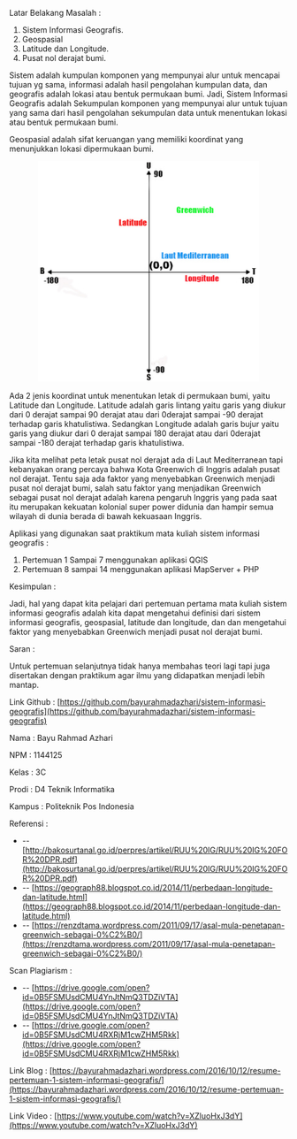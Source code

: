 Latar Belakang Masalah :

1. Sistem Informasi Geografis.
2. Geospasial
3. Latitude dan Longitude.
4. Pusat nol derajat bumi.

Sistem adalah kumpulan komponen yang mempunyai alur untuk mencapai tujuan yg sama, informasi adalah hasil pengolahan kumpulan data, dan geografis adalah lokasi atau bentuk permukaan bumi. Jadi, Sistem Informasi Geografis adalah Sekumpulan komponen yang mempunyai alur untuk tujuan yang sama dari hasil pengolahan sekumpulan data untuk menentukan lokasi atau bentuk permukaan bumi.

Geospasial adalah sifat keruangan yang memiliki koordinat yang menunjukkan lokasi dipermukaan bumi.

<p align ="center">
<img src="../../img/latlong.jpg" width="400px">
</p>

Ada 2 jenis koordinat untuk menentukan letak di permukaan bumi, yaitu Latitude dan Longitude. Latitude adalah garis lintang yaitu garis yang diukur dari 0 derajat sampai 90 derajat atau dari 0derajat sampai -90 derajat terhadap garis khatulistiwa. Sedangkan Longitude adalah garis bujur yaitu garis yang diukur dari 0 derajat sampai 180 derajat atau dari 0derajat sampai -180 derajat terhadap garis khatulistiwa.

Jika kita melihat peta letak pusat nol derajat ada di Laut Mediterranean tapi kebanyakan orang percaya bahwa Kota Greenwich di Inggris adalah pusat nol derajat. Tentu saja ada faktor yang menyebabkan Greenwich menjadi pusat nol derajat bumi, salah satu faktor yang menjadikan Greenwich sebagai pusat nol derajat adalah karena pengaruh Inggris yang pada saat itu merupakan kekuatan kolonial super power didunia dan hampir semua wilayah di dunia berada di bawah kekuasaan Inggris.

Aplikasi yang digunakan saat praktikum mata kuliah sistem informasi geografis :

1. Pertemuan 1 Sampai 7 menggunakan aplikasi QGIS
2. Pertemuan 8 sampai 14 menggunakan aplikasi MapServer + PHP

Kesimpulan :

Jadi, hal yang dapat kita pelajari dari pertemuan pertama mata kuliah sistem informasi geografis adalah kita dapat mengetahui definisi dari sistem informasi geografis, geospasial, latitude dan longitude, dan dan mengetahui faktor yang menyebabkan Greenwich menjadi pusat nol derajat bumi.

Saran :

Untuk pertemuan selanjutnya tidak hanya membahas teori lagi tapi juga disertakan dengan praktikum agar ilmu yang didapatkan menjadi lebih mantap.

Link Github : [https://github.com/bayurahmadazhari/sistem-informasi-geografis](https://github.com/bayurahmadazhari/sistem-informasi-geografis)

Nama : Bayu Rahmad Azhari

NPM : 1144125

Kelas : 3C

Prodi : D4 Teknik Informatika

Kampus : Politeknik Pos Indonesia

Referensi :

- -- [http://bakosurtanal.go.id/perpres/artikel/RUU%20IG/RUU%20IG%20FOR%20DPR.pdf](http://bakosurtanal.go.id/perpres/artikel/RUU%20IG/RUU%20IG%20FOR%20DPR.pdf)
- -- [https://geograph88.blogspot.co.id/2014/11/perbedaan-longitude-dan-latitude.html](https://geograph88.blogspot.co.id/2014/11/perbedaan-longitude-dan-latitude.html)
- -- [https://renzdtama.wordpress.com/2011/09/17/asal-mula-penetapan-greenwich-sebagai-0%C2%B0/](https://renzdtama.wordpress.com/2011/09/17/asal-mula-penetapan-greenwich-sebagai-0%C2%B0/)

Scan Plagiarism :

- -- [https://drive.google.com/open?id=0B5FSMUsdCMU4YnJtNmQ3TDZiVTA](https://drive.google.com/open?id=0B5FSMUsdCMU4YnJtNmQ3TDZiVTA)
- -- [https://drive.google.com/open?id=0B5FSMUsdCMU4RXRjM1cwZHM5Rkk](https://drive.google.com/open?id=0B5FSMUsdCMU4RXRjM1cwZHM5Rkk)

Link Blog : [https://bayurahmadazhari.wordpress.com/2016/10/12/resume-pertemuan-1-sistem-informasi-geografis/](https://bayurahmadazhari.wordpress.com/2016/10/12/resume-pertemuan-1-sistem-informasi-geografis/)

Link Video : [https://www.youtube.com/watch?v=XZluoHxJ3dY](https://www.youtube.com/watch?v=XZluoHxJ3dY)
